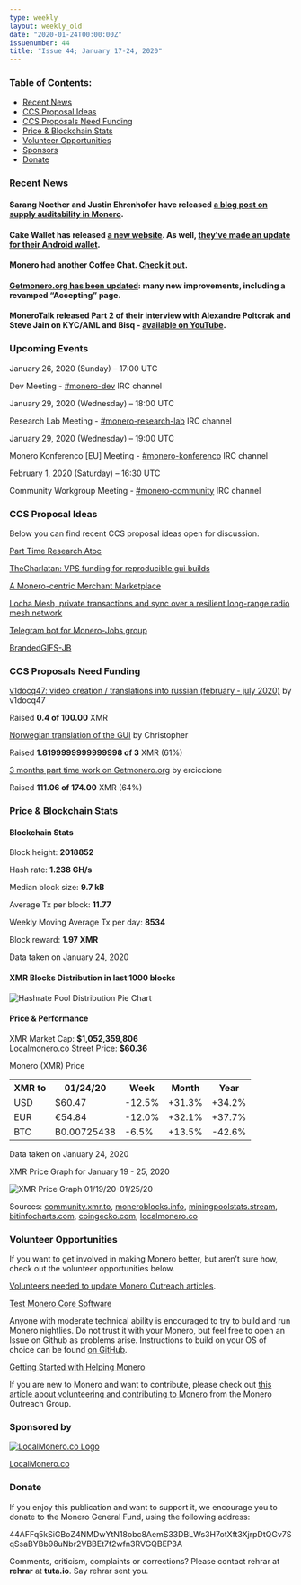 ```yaml
---
type: weekly
layout: weekly_old
date: "2020-01-24T00:00:00Z"
issuenumber: 44
title: "Issue 44; January 17-24, 2020"
---
```


<h3>Table of Contents:</h3>
<ul class="contents">
    <li><a href="#news">Recent News</a></li>
    <li><a href="#ideas">CCS Proposal Ideas</a></li>
    <li><a href="#proposals">CCS Proposals Need Funding</a></li>
    <li><a href="#stats">Price & Blockchain Stats</a></li>
    <li><a href="#volunteer">Volunteer Opportunities</a></li>
    <li><a href="#sponsor">Sponsors</a></li>
    <li><a href="#donate">Donate</a></li>
</ul>

<h3 id="news">Recent News</h3>

<div class="newsbyte">
    <h4>Sarang Noether and Justin Ehrenhofer have released <a href="https://web.getmonero.org/2020/01/17/auditability.html" target="_blank">a blog post on supply auditability in Monero</a>.
    </h4>
</div>

<div class="newsbyte">
    <h4>Cake Wallet has released <a href="https://cakewallet.com/" target="_blank">a new website</a>. As well, <a href="https://www.reddit.com/r/Monero/comments/eq658q/update_cake_wallet_for_monero_xmr_version_102_for/" target="_blank">they’ve made an update for their Android wallet</a>.
    </h4>
</div>

<div class="newsbyte">
    <h4>Monero had another Coffee Chat. <a href="https://www.youtube.com/watch?v=YqMcz3XOS6M" target="_blank">Check it out</a>.
    </h4>
</div>

<div class="newsbyte">
    <h4><a href="https://www.reddit.com/r/Monero/comments/esqso7/getmoneroorg_updated_new_simplified_accepting/" target="_blank">Getmonero.org has been updated</a>: many new improvements, including a revamped “Accepting” page.
    </h4>
</div>

<div class="newsbyte">
    <h4>MoneroTalk released Part 2 of their interview with Alexandre Poltorak and Steve Jain on KYC/AML and Bisq - <a href="https://youtu.be/AA-zqIdzygY" target="_blank">available on YouTube</a>.
    </h4>
</div>

<h3 id="events">Upcoming Events</h3>

<div class="event">
    <p class="date" markdown="1">January 26, 2020 (Sunday) – 17:00 UTC</p>
    <p markdown="1">Dev Meeting - <a href="irc://chat.freenode.net/#monero-dev" target="_blank">#monero-dev</a> IRC channel</p>
</div>

<div class="event">
    <p class="date" markdown="1">January 29, 2020 (Wednesday) – 18:00 UTC</p>
    <p markdown="1">Research Lab Meeting - <a href="irc://chat.freenode.net/#monero-research-lab" target="_blank">#monero-research-lab</a> IRC channel</p>
</div>

<div class="event">
    <p class="date" markdown="1">January 29, 2020 (Wednesday) – 19:00 UTC</p>
    <p markdown="1">Monero Konferenco [EU] Meeting - <a href="irc://chat.freenode.net/#monero-konferenco" target="_blank">#monero-konferenco</a> IRC channel</p>
</div>

<div class="event">
    <p class="date" markdown="1">February 1, 2020 (Saturday) – 16:30 UTC</p>
    <p markdown="1">Community Workgroup Meeting - <a href="irc://chat.freenode.net/#monero-community" target="_blank">#monero-community</a> IRC channel</p>
</div>

<h3 id="ideas">CCS Proposal Ideas</h3>

<p>Below you can find recent CCS proposal ideas open for discussion.</p>

<div class="proposal">
<p><a href="https://repo.getmonero.org/monero-project/ccs-proposals/merge_requests/120" target="_blank">Part Time Research Atoc</a></p>
</div>

<div class="proposal">
<p><a href="https://repo.getmonero.org/monero-project/ccs-proposals/merge_requests/119" target="_blank">TheCharlatan: VPS funding for reproducible gui builds</a></p>
</div>

<div class="proposal">
<p><a href="https://repo.getmonero.org/monero-project/ccs-proposals/merge_requests/117" target="_blank">A Monero-centric Merchant Marketplace</a></p>
</div>

<div class="proposal">
<p><a href="https://repo.getmonero.org/monero-project/ccs-proposals/merge_requests/115" target="_blank">Locha Mesh, private transactions and sync over a resilient long-range radio mesh network</a></p>
</div>

<div class="proposal">
<p><a href="https://repo.getmonero.org/monero-project/ccs-proposals/merge_requests/91" target="_blank">Telegram bot for Monero-Jobs group</a></p>
</div>

<div class="proposal">
<p><a href="https://repo.getmonero.org/monero-project/ccs-proposals/merge_requests/88" target="_blank">BrandedGIFS-JB</a></p>
</div>

<h3 id="proposals">CCS Proposals Need Funding</h3>

<div class="proposal">
    <p><a href="https://ccs.getmonero.org/proposals/%20v1docq47-video-creation-translations-into-russian-(february-july-2020).html" target="_blank">v1docq47: video creation / translations into russian (february - july 2020)</a> by v1docq47</p>
    <p>Raised <b>0.4 of 100.00</b> XMR</p>
</div>

<div class="proposal">
    <p><a href="https://ccs.getmonero.org/proposals/Norwegian-translation.html" target="_blank">Norwegian translation of the GUI</a> by Christopher</p>
    <p>Raised <b>1.8199999999999998 of 3</b> XMR (61%)</p>
</div>

<div class="proposal">
    <p><a href="https://ccs.getmonero.org/proposals/ErCiccione-website-jan-march.html" target="_blank">3 months part time work on Getmonero.org</a> by erciccione</p>
    <p>Raised <b>111.06 of 174.00</b> XMR (64%)</p>
</div>

<h3 id="stats">Price & Blockchain Stats</h3>

<h4 class="stat">Blockchain Stats</h4>

<div class="bcstats">
    <p>Block height: <b>2018852</b></p>
    <p>Hash rate: <b>1.238 GH/s</b></p>
    <p>Median block size: <b>9.7 kB</b></p>
    <p>Average Tx per block: <b>11.77</b></p>
    <p>Weekly Moving Average Tx per day: <b>8534</b></p>
    <p>Block reward: <b>1.97 XMR</b></p>
</div>
<p class="note">Data taken on January 24, 2020</p>

<h4 class="stat">XMR Blocks Distribution in last 1000 blocks</h4>
<p><img src="/img/hashrate-pool-distribution-0125.png" alt="Hashrate Pool Distribution Pie Chart"/></p>

<h4 class="stat">Price & Performance</h4>

<div class="price-intro">XMR Market Cap: <b>$1,052,359,806</b><br>Localmonero.co Street Price: <b>$60.36</b></div>

<p class="table-title">Monero (XMR) Price</p>
<table class="price-table">
  <tr class="row1">
    <th>XMR to</th>
    <th>01/24/20</th>
    <th>Week</th>
    <th>Month</th>
    <th>Year</th>
  </tr>
  <tr>
    <td data-th="XMR to">USD</td>
    <td data-th="01/24/20">$60.47</td>
    <td data-th="Week" class="red">-12.5%</td>
    <td data-th="Month" class="green">+31.3%</td>
    <td data-th="Year" class="green">+34.2%</td>
  </tr>
  <tr class="row3">
    <td data-th="XMR to">EUR</td>
    <td data-th="01/24/20">€54.84</td>
    <td data-th="Week" class="red">-12.0%</td>
    <td data-th="Month" class="green">+32.1%</td>
    <td data-th="Year" class="green">+37.7%</td>
  </tr>
  <tr>
    <td data-th="XMR to">BTC</td>
    <td data-th="01/24/20">B0.00725438</td>
    <td data-th="Week" class="red">-6.5%</td>
    <td data-th="Month" class="green">+13.5%</td>
    <td data-th="Year" class="red">-42.6%</td>
  </tr>
</table>
<p class="note">Data taken on January 24, 2020</p>

<p class="table-title">XMR Price Graph for January 19 - 25, 2020</p>

![XMR Price Graph 01/19/20-01/25/20](/img/weekly-chart-0125.png "XMR Price Graph 01/19/20-01/25/20") 

Sources: <a href="https://community.xmr.to/explorer/mainnet/" target="_blank">community.xmr.to</a>, <a href="https://moneroblocks.info/stats/transaction-stats" target="_blank">moneroblocks.info</a>, <a href="https://miningpoolstats.stream/monero" target="_blank">miningpoolstats.stream</a>, <a href="https://bitinfocharts.com/monero/" target="_blank">bitinfocharts.com</a>, <a href="https://www.coingecko.com/" target="_blank">coingecko.com</a>, <a href="https://localmonero.co/" target="_blank">localmonero.co</a>

<h3 id="volunteer">Volunteer Opportunities</h3>

<p>If you want to get involved in making Monero better, but aren’t sure how, check out the volunteer opportunities below.</p>

<div class="newsbyte">
    <p class="date"><a href="https://taiga.getmonero.org/project/xmrhaelan-monero-public-relations/epic/239" target="_blank">Volunteers needed to update Monero Outreach articles</a>.</p>
</div>

<div class="newsbyte">
    <p class="date"><a href="https://github.com/monero-project/monero" target="_blank">Test Monero Core Software</a></p>
    <p>Anyone with moderate technical ability is encouraged to try to build and run Monero nightlies. Do not trust it with your Monero, but feel free to open an Issue on Github as problems arise. Instructions to build on your OS of choice can be found <a href="https://github.com/monero-project/monero#compiling-monero-from-source" target="_blank">on GitHub</a>. </p>
</div>

<div class="newsbyte">
    <p class="date"><a href="https://github.com/monero-project/monero" target="_blank">Getting Started with Helping Monero</a></p>
    <p>If you are new to Monero and want to contribute, please check out <a href="https://www.monerooutreach.org/stories/getting-started-helping-monero.php" target="_blank">this article about volunteering and contributing to Monero</a> from the Monero Outreach Group. </p>
</div>

<h3 id="sponsor">Sponsored by</h3>

<p><a href="https://localmonero.co/" target="_blank"><img src="/img/localmonero-logo.png" alt="LocalMonero.co Logo" class="localmonero"></a></p>

<p class="text-center"><a href="https://localmonero.co/" target="_blank">LocalMonero.co</a></p>

<h3 id="donate">Donate</h3>

<p markdown="1">If you enjoy this publication and want to support it, we encourage you to donate to the Monero General Fund, using the following address:</p>

<p class="address" markdown="1">44AFFq5kSiGBoZ4NMDwYtN18obc8AemS33DBLWs3H7otXft3XjrpDtQGv7SqSsaBYBb98uNbr2VBBEt7f2wfn3RVGQBEP3A</p>

<!--p><a href="monero:44AFFq5kSiGBoZ4NMDwYtN18obc8AemS33DBLWs3H7otXft3XjrpDtQGv7SqSsaBYBb98uNbr2VBBEt7f2wfn3RVGQBEP3A" class="qr"><img src="/img/donate-monero.png"></a></p-->

Comments, criticism, complaints or corrections? Please contact rehrar at **rehrar** at **tuta.io**. Say rehrar sent you.